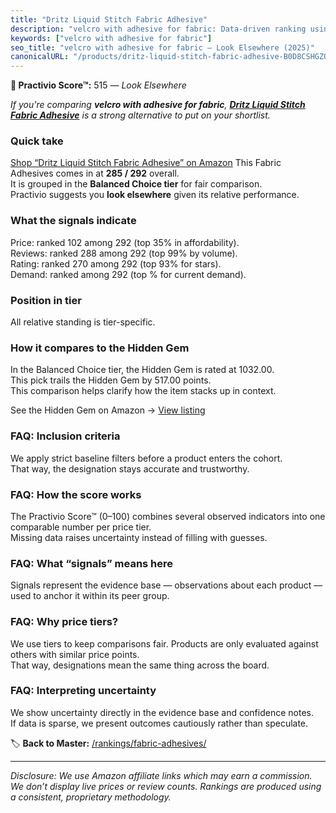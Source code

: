 ```yaml
---
title: "Dritz Liquid Stitch Fabric Adhesive"
description: "velcro with adhesive for fabric: Data-driven ranking using the Practivio Score™. Positioned by quality, value, demand, findability, momentum."
keywords: ["velcro with adhesive for fabric"]
seo_title: "velcro with adhesive for fabric — Look Elsewhere (2025)"
canonicalURL: "/products/dritz-liquid-stitch-fabric-adhesive-B0D8CSHGZQ/"
---
```


**🚫 Practivio Score™:** 515 — _Look Elsewhere_


*If you're comparing **velcro with adhesive for fabric**, **[Dritz Liquid Stitch Fabric Adhesive](https://www.amazon.com/dp/B0D8CSHGZQ?tag=practivio-20)** is a strong alternative to put on your shortlist.*
### Quick take
[Shop “Dritz Liquid Stitch Fabric Adhesive” on Amazon](https://www.amazon.com/dp/B0D8CSHGZQ?tag=practivio-20)
This Fabric Adhesives comes in at **285 / 292** overall.  
It is grouped in the **Balanced Choice tier** for fair comparison.  
Practivio suggests you **look elsewhere** given its relative performance.

### What the signals indicate
Price: ranked 102 among 292 (top 35% in affordability).  
Reviews: ranked 288 among 292 (top 99% by volume).  
Rating: ranked 270 among 292 (top 93% for stars).  
Demand: ranked  among 292 (top % for current demand).

### Position in tier
All relative standing is tier-specific.

### How it compares to the Hidden Gem
In the Balanced Choice tier, the Hidden Gem is rated at 1032.00.  
This pick trails the Hidden Gem by 517.00 points.  
This comparison helps clarify how the item stacks up in context.  

See the Hidden Gem on Amazon → [View listing](https://www.amazon.com/dp/B09BNPX3XJ?tag=practivio-20)

### FAQ: Inclusion criteria
We apply strict baseline filters before a product enters the cohort.  
That way, the designation stays accurate and trustworthy.

### FAQ: How the score works
The Practivio Score™ (0–100) combines several observed indicators into one comparable number per price tier.  
Missing data raises uncertainty instead of filling with guesses.

### FAQ: What “signals” means here
Signals represent the evidence base — observations about each product — used to anchor it within its peer group.

### FAQ: Why price tiers?
We use tiers to keep comparisons fair. Products are only evaluated against others with similar price points.  
That way, designations mean the same thing across the board.

### FAQ: Interpreting uncertainty
We show uncertainty directly in the evidence base and confidence notes.  
If data is sparse, we present outcomes cautiously rather than speculate.


🏷️ **Back to Master:** [/rankings/fabric-adhesives/](/rankings/fabric-adhesives/)

---
_Disclosure: We use Amazon affiliate links which may earn a commission. We don’t display live prices or review counts. Rankings are produced using a consistent, proprietary methodology._
